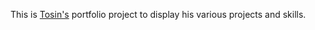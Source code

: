 This is [Tosin's](https://tosinojo.com/) portfolio project to display his various projects and skills.
